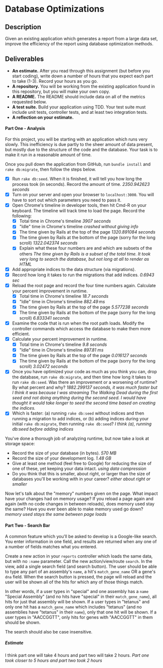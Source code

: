 # Database Optimizations

## Description

Given an existing application which generates a report from a large data set, improve the efficiency of the report using database optimization methods.

## Deliverables

* **An estimate.**  After you read through this assignment (but before you start coding), write down a number of hours that you expect each part to take (1-3).  Record your hours as you go.
* **A repository.** You will be working from the existing application found in this repository, but you will make your own copy.
* **A README.** The README should include data on all of the metrics requested below.
* **A test suite.** Build your application using TDD.  Your test suite must include unit tests, controller tests, and at least two integration tests.
* **A reflection on your estimate.**


#### Part One - Analysis

For this project, you will be starting with an application which runs very slowly.  This inefficiency is due partly to the sheer amount of data present, but mostly due to the structure of the code and the database.  Your task is to make it run in a reasonable amount of time.

Once you pull down the application from GitHub, run `bundle install` and `rake db:migrate`, then follow the steps below.

* [x] Run `rake db:seed`.  When it is finished, it  will tell you how long the process took (in seconds).  Record the amount of time. *_2350.942623 seconds_*
* [x] Turn on your server and open your browser to `localhost:3000`.  You will have to sort out which parameters you need to pass it.
* [x] Open Chrome's timeline in developer tools, then hit Cmd-R on your keyboard.  The timeline will track time to load the page.  Record the following:
  * [x] Total time in Chrome's timeline *_3907 seconds_*
  * [x] "Idle" time in Chrome's timeline *_crashed without giving info_*
  * [x] The time given by Rails at the top of the page *_1320.891084 seconds_*
  * [x] The time given by Rails at the bottom of the page (sorry for the long scroll) *_1322.042374 seconds_*
  * [x] Explain what these four numbers are and which are subsets of the others *_The time given by Rails is a subset of the total time. It took very long to search the database, but not long at all to render as HTML_*
* [x] Add appropriate indices to the data structure (via migrations).
* [x] Record how long it takes to run the migrations that add indices. *_0.6943 sec_*
* [x] Reload the root page and record the four time numbers again.  Calculate your percent improvement in runtime.
  * [x] Total time in Chrome's timeline *_18.7 seconds_*
  * [x] "Idle" time in Chrome's timeline *_882.49 ms_*
  * [x] The time given by Rails at the top of the page *_5.577238 seconds_*
  * [x] The time given by Rails at the bottom of the page (sorry for the long scroll) *_6.833341 seconds_*
* [x] Examine the code that is run when the root path loads.  Modify the controller commands which access the database to make them more efficient.
* [x] Calculate your percent improvement in runtime.
  * [x] Total time in Chrome's timeline *_9.8 seconds_*
  * [x] "Idle" time in Chrome's timeline *_897.81 ms_*
  * [x] The time given by Rails at the top of the page *_0.016127 seconds_*
  * [x] The time given by Rails at the bottom of the page (sorry for the long scroll) *_3.02472 seconds_*
* [x] Once you have optimized your code as much as you think you can, drop the database, run `rake db:migrate`, and then time how long it takes to run `rake db:seed`.  Was there an improvement or a worsening of runtime?  By what percent and why? *_1882.299137 seconds, it was much faster but I think it was because I was streaming The Walking Dead during the first seed and not doing anything during the second seed. I would have thought it would take longer to seed the second time based on creating the indices._*
* [x] Which is faster: (a) running `rake db:seed` without indices and then running a migration to add indices, or (b) adding indices during your initial `rake db:migrate`, then running `rake db:seed`? *_I think (a), running db:seed before adding indices_*

You've done a thorough job of analyzing runtime, but now take a look at storage space:

* Record the size of your database (in bytes). *_570 MB_*
* Record the size of your development log. *_1.48 GB_*
* Give at least one method (feel free to Google) for reducing the size of one of these, yet keeping your data intact. *_using data compression_*
* Do you think that this is smaller, about right, or larger than the size of databases you'll be working with in your career? *_either about right or smaller_*

Now let's talk about the "memory" numbers given on the page.  What impact have your changes had on memory usage?  If you reload a page again and again (with no code changes in between reloads), does memory used stay the same?  Have you ever been able to make memory used go down? *_memory used stays the same between page loads_*

#### Part Two - Search Bar

A common feature which you'll be asked to develop is a Google-like search.  You enter information in one field, and results are returned when any one of a number of fields matches what you entered.

Create a new action in your `reports` controller which loads the same data, but with no `:name` parameter.  Call the new action/view/route `search`.  In the view, add a single search field (and search button).  The user should be able to type any part of an assembly's `name`, a hit's `match_gene_name` OR a gene's `dna` field.  When the search button is pressed, the page will reload and the user will be shown all of the hits for which any of those things match.

In other words, if a user types in "special" and one assembly has a `name` "Special Assembly" (and no hits have "special" in their `match_gene_name`), all hits for just that assembly will be shown.  If a user types in "tetanus" and only one hit has a `match_gene_name` which includes "tetanus" (and no assemblies have "tetanus" in their `name`), only that one hit will be shown.  If a user types in "AACCGGTT", only hits for genes with "AACCGGTT" in them should be shown.

The search should also be case insensitive.

##### Estimate

I think part one will take 4 hours and part two will take 2 hours.
*_Part one took closer to 5 hours and part two took 2 hours_*
